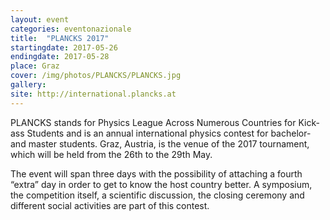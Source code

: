 ```yaml
---
layout: event
categories: eventonazionale
title:  "PLANCKS 2017"
startingdate: 2017-05-26
endingdate: 2017-05-28
place: Graz
cover: /img/photos/PLANCKS/PLANCKS.jpg
gallery: 
site: http://international.plancks.at
---
```


PLANCKS stands for Physics League Across Numerous Countries for Kick-ass Students and is an annual international physics contest for bachelor- and master students. Graz, Austria, is the venue of the 2017 tournament, which will be held from the 26th to the 29th May.

The event will span three days with the possibility of attaching a fourth “extra” day in order to get to know the host country better. A symposium, the competition itself, a scientific discussion, the closing ceremony and different social activities are part of this contest.